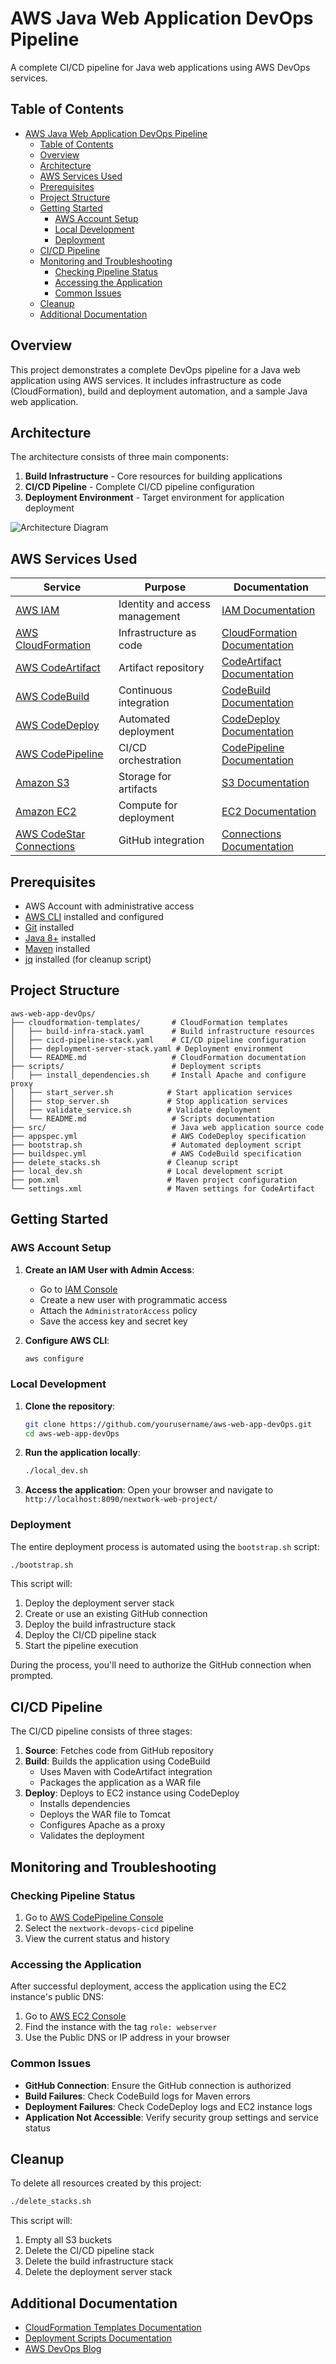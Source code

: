 # AWS Java Web Application DevOps Pipeline

A complete CI/CD pipeline for Java web applications using AWS DevOps services.

## Table of Contents

- [AWS Java Web Application DevOps Pipeline](#aws-java-web-application-devops-pipeline)
  - [Table of Contents](#table-of-contents)
  - [Overview](#overview)
  - [Architecture](#architecture)
  - [AWS Services Used](#aws-services-used)
  - [Prerequisites](#prerequisites)
  - [Project Structure](#project-structure)
  - [Getting Started](#getting-started)
    - [AWS Account Setup](#aws-account-setup)
    - [Local Development](#local-development)
    - [Deployment](#deployment)
  - [CI/CD Pipeline](#cicd-pipeline)
  - [Monitoring and Troubleshooting](#monitoring-and-troubleshooting)
    - [Checking Pipeline Status](#checking-pipeline-status)
    - [Accessing the Application](#accessing-the-application)
    - [Common Issues](#common-issues)
  - [Cleanup](#cleanup)
  - [Additional Documentation](#additional-documentation)

## Overview

This project demonstrates a complete DevOps pipeline for a Java web application using AWS services. It includes infrastructure as code (CloudFormation), build and deployment automation, and a sample Java web application.

## Architecture

The architecture consists of three main components:

1. **Build Infrastructure** - Core resources for building applications
2. **CI/CD Pipeline** - Complete CI/CD pipeline configuration
3. **Deployment Environment** - Target environment for application deployment

![Architecture Diagram](https://via.placeholder.com/800x400?text=AWS+DevOps+Pipeline+Architecture)

## AWS Services Used

| Service                                                                                                     | Purpose                        | Documentation                                                                                               |
| ----------------------------------------------------------------------------------------------------------- | ------------------------------ | ----------------------------------------------------------------------------------------------------------- |
| [AWS IAM](https://aws.amazon.com/iam/)                                                                      | Identity and access management | [IAM Documentation](https://docs.aws.amazon.com/IAM/latest/UserGuide/introduction.html)                     |
| [AWS CloudFormation](https://aws.amazon.com/cloudformation/)                                                | Infrastructure as code         | [CloudFormation Documentation](https://docs.aws.amazon.com/AWSCloudFormation/latest/UserGuide/Welcome.html) |
| [AWS CodeArtifact](https://aws.amazon.com/codeartifact/)                                                    | Artifact repository            | [CodeArtifact Documentation](https://docs.aws.amazon.com/codeartifact/latest/ug/welcome.html)               |
| [AWS CodeBuild](https://aws.amazon.com/codebuild/)                                                          | Continuous integration         | [CodeBuild Documentation](https://docs.aws.amazon.com/codebuild/latest/userguide/welcome.html)              |
| [AWS CodeDeploy](https://aws.amazon.com/codedeploy/)                                                        | Automated deployment           | [CodeDeploy Documentation](https://docs.aws.amazon.com/codedeploy/latest/userguide/welcome.html)            |
| [AWS CodePipeline](https://aws.amazon.com/codepipeline/)                                                    | CI/CD orchestration            | [CodePipeline Documentation](https://docs.aws.amazon.com/codepipeline/latest/userguide/welcome.html)        |
| [Amazon S3](https://aws.amazon.com/s3/)                                                                     | Storage for artifacts          | [S3 Documentation](https://docs.aws.amazon.com/AmazonS3/latest/userguide/Welcome.html)                      |
| [Amazon EC2](https://aws.amazon.com/ec2/)                                                                   | Compute for deployment         | [EC2 Documentation](https://docs.aws.amazon.com/AWSEC2/latest/UserGuide/concepts.html)                      |
| [AWS CodeStar Connections](https://docs.aws.amazon.com/dtconsole/latest/userguide/welcome-connections.html) | GitHub integration             | [Connections Documentation](https://docs.aws.amazon.com/dtconsole/latest/userguide/connections.html)        |

## Prerequisites

- AWS Account with administrative access
- [AWS CLI](https://aws.amazon.com/cli/) installed and configured
- [Git](https://git-scm.com/) installed
- [Java 8+](https://www.oracle.com/java/technologies/javase-downloads.html) installed
- [Maven](https://maven.apache.org/) installed
- [jq](https://stedolan.github.io/jq/) installed (for cleanup script)

## Project Structure

```
aws-web-app-devOps/
├── cloudformation-templates/       # CloudFormation templates
│   ├── build-infra-stack.yaml      # Build infrastructure resources
│   ├── cicd-pipeline-stack.yaml    # CI/CD pipeline configuration
│   ├── deployment-server-stack.yaml # Deployment environment
│   └── README.md                   # CloudFormation documentation
├── scripts/                        # Deployment scripts
│   ├── install_dependencies.sh     # Install Apache and configure proxy
│   ├── start_server.sh            # Start application services
│   ├── stop_server.sh             # Stop application services
│   ├── validate_service.sh        # Validate deployment
│   └── README.md                   # Scripts documentation
├── src/                            # Java web application source code
├── appspec.yml                     # AWS CodeDeploy specification
├── bootstrap.sh                    # Automated deployment script
├── buildspec.yml                   # AWS CodeBuild specification
├── delete_stacks.sh               # Cleanup script
├── local_dev.sh                   # Local development script
├── pom.xml                        # Maven project configuration
└── settings.xml                   # Maven settings for CodeArtifact
```

## Getting Started

### AWS Account Setup

1. **Create an IAM User with Admin Access**:
   - Go to [IAM Console](https://console.aws.amazon.com/iam/)
   - Create a new user with programmatic access
   - Attach the `AdministratorAccess` policy
   - Save the access key and secret key

2. **Configure AWS CLI**:
   ```bash
   aws configure
   ```

### Local Development

1. **Clone the repository**:
   ```bash
   git clone https://github.com/yourusername/aws-web-app-devOps.git
   cd aws-web-app-devOps
   ```

2. **Run the application locally**:
   ```bash
   ./local_dev.sh
   ```

3. **Access the application**:
   Open your browser and navigate to `http://localhost:8090/nextwork-web-project/`

### Deployment

The entire deployment process is automated using the `bootstrap.sh` script:

```bash
./bootstrap.sh
```

This script will:

1. Deploy the deployment server stack
2. Create or use an existing GitHub connection
3. Deploy the build infrastructure stack
4. Deploy the CI/CD pipeline stack
5. Start the pipeline execution

During the process, you'll need to authorize the GitHub connection when prompted.

## CI/CD Pipeline

The CI/CD pipeline consists of three stages:

1. **Source**: Fetches code from GitHub repository
2. **Build**: Builds the application using CodeBuild
   - Uses Maven with CodeArtifact integration
   - Packages the application as a WAR file
3. **Deploy**: Deploys to EC2 instance using CodeDeploy
   - Installs dependencies
   - Deploys the WAR file to Tomcat
   - Configures Apache as a proxy
   - Validates the deployment

## Monitoring and Troubleshooting

### Checking Pipeline Status

1. Go to [AWS CodePipeline Console](https://console.aws.amazon.com/codepipeline/)
2. Select the `nextwork-devops-cicd` pipeline
3. View the current status and history

### Accessing the Application

After successful deployment, access the application using the EC2 instance's public DNS:

1. Go to [AWS EC2 Console](https://console.aws.amazon.com/ec2/)
2. Find the instance with the tag `role: webserver`
3. Use the Public DNS or IP address in your browser

### Common Issues

- **GitHub Connection**: Ensure the GitHub connection is authorized
- **Build Failures**: Check CodeBuild logs for Maven errors
- **Deployment Failures**: Check CodeDeploy logs and EC2 instance logs
- **Application Not Accessible**: Verify security group settings and service status

## Cleanup

To delete all resources created by this project:

```bash
./delete_stacks.sh
```

This script will:
1. Empty all S3 buckets
2. Delete the CI/CD pipeline stack
3. Delete the build infrastructure stack
4. Delete the deployment server stack

## Additional Documentation

- [CloudFormation Templates Documentation](cloudformation-templates/README.md)
- [Deployment Scripts Documentation](scripts/README.md)
- [AWS DevOps Blog](https://aws.amazon.com/blogs/devops/)